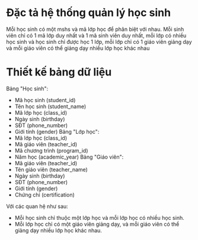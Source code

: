 # Đặc tả hệ thống quản lý học sinh
Mỗi học sinh có một mshs và mã lớp học để phân biệt với nhau. Mỗi sinh viên chỉ có 1 mã lớp duy nhất và 1 mã sinh viên duy nhất, mỗi lớp có nhiều học sinh và học sinh chỉ được học 1 lớp, mỗi lớp chỉ có 1 giáo viên giảng dạy và mỗi giáo viên có thể giảng dạy nhiều lớp học khác nhau

# Thiết kế bảng dữ liệu
Bảng "Học sinh":
- Mã học sinh (student_id)
- Tên học sinh (student_name)
- Mã lớp học (class_id)
- Ngày sinh (birthday)
- SĐT (phone_number)
- Giới tính (gender)
Bảng "Lớp học":
- Mã lớp học (class_id)
- Mã giáo viên (teacher_id)
- Mã chương trình (program_id)
- Năm học (academic_year)
Bảng "Giáo viên":
- Mã giáo viên (teacher_id)
- Tên giáo viên (teacher_name)
- Ngày sinh (birthday)
- SĐT (phone_number)
- Giới tính (gender)
- Chứng chỉ (certification)

Với các quan hệ như sau:
- Mỗi học sinh chỉ thuộc một lớp học và mỗi lớp học có nhiều học sinh.
- Mỗi lớp học chỉ có một giáo viên giảng dạy, và mỗi giáo viên có thể giảng dạy nhiều lớp học khác nhau.